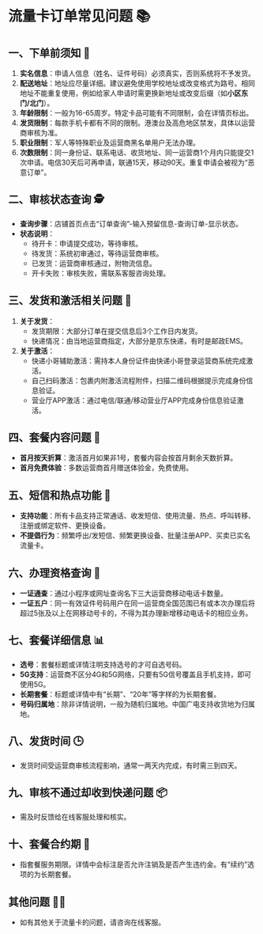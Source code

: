 # 流量卡订单常见问题 📚
## 一、下单前须知 📝
1. **实名信息**：申请人信息（姓名、证件号码）必须真实，否则系统将不予发货。
2. **配送地址**：地址应尽量详细。建议避免使用学校地址或改变格式为路号。相同地址不能重复使用，例如给家人申请时需更换新地址或改变后缀（如**小区东门/北门**）。
3. **年龄限制**：一般为16-65周岁。特定卡品可能有不同限制，会在详情页标出。
4. **发货限制**：每款手机卡都有不同的限制。港澳台及高危地区禁发，具体以运营商审核为准。
5. **职业限制**：军人等特殊职业及运营商黑名单用户无法办理。
6. **次数限制**：同一身份证、联系电话、收货地址、同一运营商1个月内只能提交1次申请。电信30天后可再申请，联通15天，移动90天。重复申请会被视为“恶意订单”。
## 二、审核状态查询 🕵️
- **查询步骤**：店铺首页点击“订单查询”-输入预留信息-查询订单-显示状态。
- **状态说明**：
  - 待开卡：申请提交成功，等待审核。
  - 待发货：系统初审通过，等待运营商审核。
  - 已发货：运营商审核通过，附物流信息。
  - 开卡失败：审核失败，需联系客服咨询处理。
## 三、发货和激活相关问题 🚚
1. **关于发货**：
   - 发货期限：大部分订单在提交信息后3个工作日内发货。
   - 快递情况：由当地运营商指定，大部分是京东快递，有时是邮政EMS。
2. **关于激活**：
   - 快递小哥辅助激活：需持本人身份证件由快递小哥登录运营商系统完成激活。
   - 自己扫码激活：包裹内附激活流程附件，扫描二维码根据提示完成身份信息验证。
   - 营业厅APP激活：通过电信/联通/移动营业厅APP完成身份信息验证激活。
## 四、套餐内容问题 📱
- **首月按天折算**：激活首月如果非1号，套餐内容会按首月剩余天数折算。
- **首月免费体验**：多数运营商首月赠送体验金，免费使用。
## 五、短信和热点功能 📲
- **支持功能**：所有卡品支持正常通话、收发短信、使用流量、热点、呼叫转移、注册或绑定软件、更换设备。
- **不提倡行为**：频繁呼出/发短信、频繁更换设备、批量注册APP、买卖已实名流量卡。
## 六、办理资格查询 🤔
- **一证通查**：通过小程序或网址查询名下三大运营商移动电话卡数量。
- **一证五户**：同一有效证件号码用户在同一运营商全国范围已有或本次办理后将超过5张及以上在网移动号卡的，不得为其办理新增移动电话卡的相应业务。
## 七、套餐详细信息 📊
- **选号**：套餐标题或详情注明支持选号的才可自选号码。
- **5G支持**：运营商不区分4G和5G网络，只要有5G信号覆盖且手机支持，即可使用5G。
- **长期套餐**：标题或详情中有“长期”、“20年”等字样的为长期套餐。
- **号码归属地**：除非详情说明，一般为随机归属地。中国广电支持收货地为归属地。
## 八、发货时间 🕒
- 发货时间受运营商审核流程影响，通常一两天内完成，有时需三到四天。
## 九、审核不通过却收到快递问题 📦
- 需及时反馈给在线客服处理和核实。
## 十、套餐合约期 📝
- 指套餐服务期限。详情中会标注是否允许注销及是否产生违约金。有“续约”选项的为长期套餐。
## 其他问题 🤷‍♂️
- 如有其他关于流量卡的问题，请咨询在线客服。
